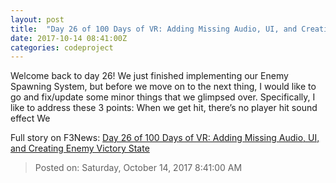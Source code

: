 ```yaml
---
layout: post
title:  "Day 26 of 100 Days of VR: Adding Missing Audio, UI, and Creating Enemy Victory State"
date: 2017-10-14 08:41:00Z
categories: codeproject
---
```


Welcome back to day 26! We just finished implementing our Enemy Spawning System, but before we move on to the next thing, I would like to go and fix/update some minor things that we glimpsed over. Specifically, I like to address these 3 points: When we get hit, there’s no player hit sound effect We


Full story on F3News: [Day 26 of 100 Days of VR: Adding Missing Audio, UI, and Creating Enemy Victory State](http://www.f3nws.com/n/GgsK3H)

> Posted on: Saturday, October 14, 2017 8:41:00 AM
